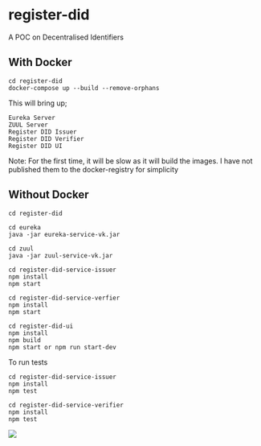 # register-did

A POC on Decentralised Identifiers

## With Docker

```
cd register-did
docker-compose up --build --remove-orphans
```

This will bring up;

```
Eureka Server
ZUUL Server
Register DID Issuer
Register DID Verifier
Register DID UI
```

Note: For the first time, it will be slow as it will build the images. I have not published them to the docker-registry for simplicity

## Without Docker

```
cd register-did

cd eureka
java -jar eureka-service-vk.jar

cd zuul
java -jar zuul-service-vk.jar

cd register-did-service-issuer
npm install
npm start

cd register-did-service-verfier
npm install
npm start

cd register-did-ui
npm install
npm build
npm start or npm run start-dev
```

To run tests

```
cd register-did-service-issuer
npm install
npm test

cd register-did-service-verifier
npm install
npm test
```

![](demo.gif)
